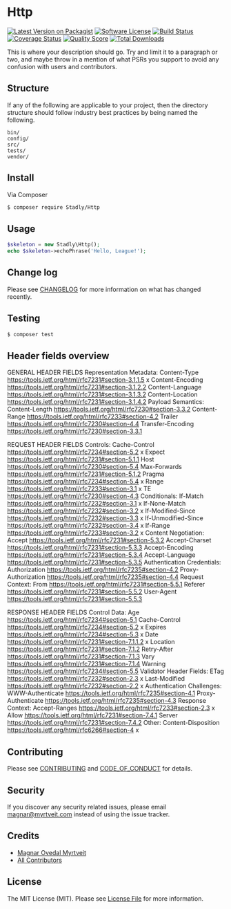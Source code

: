 # Http

[![Latest Version on Packagist][ico-version]][link-packagist]
[![Software License][ico-license]](LICENSE.md)
[![Build Status][ico-travis]][link-travis]
[![Coverage Status][ico-scrutinizer]][link-scrutinizer]
[![Quality Score][ico-code-quality]][link-code-quality]
[![Total Downloads][ico-downloads]][link-downloads]

This is where your description should go. Try and limit it to a paragraph or two, and maybe throw in a mention of what
PSRs you support to avoid any confusion with users and contributors.

## Structure

If any of the following are applicable to your project, then the directory structure should follow industry best practices by being named the following.

```
bin/        
config/
src/
tests/
vendor/
```


## Install

Via Composer

``` bash
$ composer require Stadly/Http
```

## Usage

``` php
$skeleton = new Stadly\Http();
echo $skeleton->echoPhrase('Hello, League!');
```

## Change log

Please see [CHANGELOG](CHANGELOG.md) for more information on what has changed recently.

## Testing

``` bash
$ composer test
```

## Header fields overview

GENERAL HEADER FIELDS
Representation Metadata:
    Content-Type            https://tools.ietf.org/html/rfc7231#section-3.1.1.5     x
    Content-Encoding        https://tools.ietf.org/html/rfc7231#section-3.1.2.2
    Content-Language        https://tools.ietf.org/html/rfc7231#section-3.1.3.2
    Content-Location        https://tools.ietf.org/html/rfc7231#section-3.1.4.2
Payload Semantics:
    Content-Length          https://tools.ietf.org/html/rfc7230#section-3.3.2
    Content-Range           https://tools.ietf.org/html/rfc7233#section-4.2
    Trailer                 https://tools.ietf.org/html/rfc7230#section-4.4
    Transfer-Encoding       https://tools.ietf.org/html/rfc7230#section-3.3.1

REQUEST HEADER FIELDS
Controls:
    Cache-Control           https://tools.ietf.org/html/rfc7234#section-5.2         x
    Expect                  https://tools.ietf.org/html/rfc7231#section-5.1.1
    Host                    https://tools.ietf.org/html/rfc7230#section-5.4
    Max-Forwards            https://tools.ietf.org/html/rfc7231#section-5.1.2
    Pragma                  https://tools.ietf.org/html/rfc7234#section-5.4         x
    Range                   https://tools.ietf.org/html/rfc7233#section-3.1         x
    TE                      https://tools.ietf.org/html/rfc7230#section-4.3
Conditionals:
    If-Match                https://tools.ietf.org/html/rfc7232#section-3.1         x
    If-None-Match           https://tools.ietf.org/html/rfc7232#section-3.2         x
    If-Modified-Since       https://tools.ietf.org/html/rfc7232#section-3.3         x
    If-Unmodified-Since     https://tools.ietf.org/html/rfc7232#section-3.4         x
    If-Range                https://tools.ietf.org/html/rfc7233#section-3.2         x
Content Negotiation:
    Accept                  https://tools.ietf.org/html/rfc7231#section-5.3.2
    Accept-Charset          https://tools.ietf.org/html/rfc7231#section-5.3.3
    Accept-Encoding         https://tools.ietf.org/html/rfc7231#section-5.3.4
    Accept-Language         https://tools.ietf.org/html/rfc7231#section-5.3.5
Authentication Credentials:
    Authorization           https://tools.ietf.org/html/rfc7235#section-4.2
    Proxy-Authorization     https://tools.ietf.org/html/rfc7235#section-4.4
Request Context:
    From                    https://tools.ietf.org/html/rfc7231#section-5.5.1
    Referer                 https://tools.ietf.org/html/rfc7231#section-5.5.2
    User-Agent              https://tools.ietf.org/html/rfc7231#section-5.5.3

RESPONSE HEADER FIELDS
Control Data:
    Age                     https://tools.ietf.org/html/rfc7234#section-5.1
    Cache-Control           https://tools.ietf.org/html/rfc7234#section-5.2         x
    Expires                 https://tools.ietf.org/html/rfc7234#section-5.3         x
    Date                    https://tools.ietf.org/html/rfc7231#section-7.1.1.2     x
    Location                https://tools.ietf.org/html/rfc7231#section-7.1.2
    Retry-After             https://tools.ietf.org/html/rfc7231#section-7.1.3
    Vary                    https://tools.ietf.org/html/rfc7231#section-7.1.4
    Warning                 https://tools.ietf.org/html/rfc7234#section-5.5
Validator Header Fields:
    ETag                    https://tools.ietf.org/html/rfc7232#section-2.3         x
    Last-Modified           https://tools.ietf.org/html/rfc7232#section-2.2         x
Authentication Challenges:
    WWW-Authenticate        https://tools.ietf.org/html/rfc7235#section-4.1
    Proxy-Authenticate      https://tools.ietf.org/html/rfc7235#section-4.3
Response Context:
    Accept-Ranges           https://tools.ietf.org/html/rfc7233#section-2.3         x
    Allow                   https://tools.ietf.org/html/rfc7231#section-7.4.1
    Server                  https://tools.ietf.org/html/rfc7231#section-7.4.2
Other:
    Content-Disposition     https://tools.ietf.org/html/rfc6266#section-4           x


## Contributing

Please see [CONTRIBUTING](CONTRIBUTING.md) and [CODE_OF_CONDUCT](CODE_OF_CONDUCT.md) for details.

## Security

If you discover any security related issues, please email magnar@myrtveit.com instead of using the issue tracker.

## Credits

- [Magnar Ovedal Myrtveit][link-author]
- [All Contributors][link-contributors]

## License

The MIT License (MIT). Please see [License File](LICENSE.md) for more information.

[ico-version]: https://img.shields.io/packagist/v/Stadly/Http.svg?style=flat-square
[ico-license]: https://img.shields.io/badge/license-MIT-brightgreen.svg?style=flat-square
[ico-travis]: https://img.shields.io/travis/Stadly/Http/master.svg?style=flat-square
[ico-scrutinizer]: https://img.shields.io/scrutinizer/coverage/g/Stadly/Http.svg?style=flat-square
[ico-code-quality]: https://img.shields.io/scrutinizer/g/Stadly/Http.svg?style=flat-square
[ico-downloads]: https://img.shields.io/packagist/dt/Stadly/Http.svg?style=flat-square

[link-packagist]: https://packagist.org/packages/Stadly/Http
[link-travis]: https://travis-ci.org/Stadly/Http
[link-scrutinizer]: https://scrutinizer-ci.com/g/Stadly/Http/code-structure
[link-code-quality]: https://scrutinizer-ci.com/g/Stadly/Http
[link-downloads]: https://packagist.org/packages/Stadly/Http
[link-author]: https://github.com/Stadly
[link-contributors]: ../../contributors

